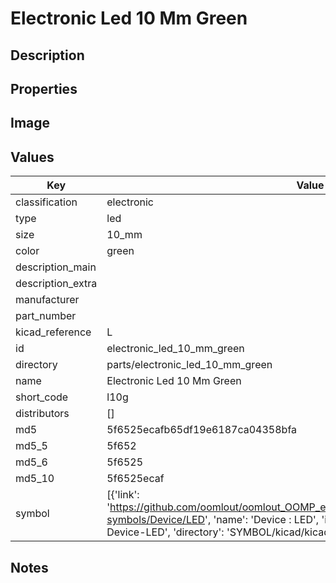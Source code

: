 # Electronic Led 10 Mm Green

## Description

## Properties


## Image


## Values

| Key | Value |
| --- | --- |
| classification | electronic |
| type | led |
| size | 10_mm |
| color | green |
| description_main |  |
| description_extra |  |
| manufacturer |  |
| part_number |  |
| kicad_reference | L |
| id | electronic_led_10_mm_green |
| directory | parts/electronic_led_10_mm_green |
| name | Electronic Led 10 Mm Green |
| short_code | l10g |
| distributors | [] |
| md5 | 5f6525ecafb65df19e6187ca04358bfa |
| md5_5 | 5f652 |
| md5_6 | 5f6525 |
| md5_10 | 5f6525ecaf |
| symbol | [{'link': 'https://github.com/oomlout/oomlout_OOMP_eda_V2/tree/main/SYMBOL/kicad/kicad-symbols/Device/LED', 'name': 'Device : LED', 'id': 'SYMBOL-kicad-kicad-symbols-Device-LED', 'directory': 'SYMBOL/kicad/kicad-symbols/Device/LED/'}] |

## Notes

